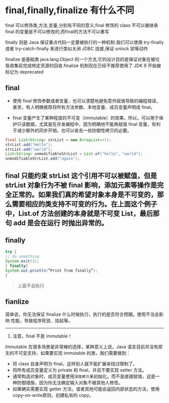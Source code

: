 # final,finally,finalize 有什么不同
final 可以修饰类,方法,变量,分别有不同的意义,final 修饰的 class 不可以被继承
final 的变量是不可以修改的,而final的方法不可以重写

finally 则是 Java 保证重点代码一定要被执行的一种机制.我们可以使用 try-finally 或者 try-catch-finally 来进行类似关闭 JDBC 连接,保证 unlock 锁等动作

finalize 是基础类 java.lang.Object 的一个方法,它的设计目的是保证对象在被垃圾收集前完成特定资源的回收.finalize 机制现在已经不推荐使用了 JDK 9 开始被标记为 deprecated

## final

- 使用 final 修饰参数或者变量，也可以清楚地避免意外赋值导致的编程错误，甚至，有人明确推荐将所有方法参数、本地变量、成员变量声明成 final。

- final 变量产生了某种程度的不可变（immutable）的效果，所以，可以用于保护只读数据，尤其是在并发编程中，因为明确地不能再赋值 final 变量，有利于减少额外的同步开销，也可以省去一些防御性拷贝的必要。

```java
final List<String> strList = new ArrayList<>();
strList.add("Hello");
strList.add("world");
List<String> unmodifiableStrList = List.of("hello", "world");
unmodifiableStrList.add("again");
```
final 只能约束 strList 这个引用不可以被赋值，但是 strList 对象行为不被 final 影响，添加元素等操作是完全正常的。如果我们真的希望对象本身是不可变的，那么需要相应的类支持不可变的行为。在上面这个例子中，List.of 方法创建的本身就是不可变 List，最后那句 add 是会在运行
时抛出异常的。
-----
## finally
```java
try {
// do something
System.exit(1);
} finally{
System.out.println(“Print from finally”);
}
```
> 上面不会执行


## fianlize

简单说，你无法保证 finalize 什么时候执行，执行的是否符合预期。使用不当会影响
性能，导致程序死锁、挂起等。


****

1. 注意，final 不是 immutable！

Immutable 在很多场景是非常棒的选择，某种意义上说，Java 语言目前并没有原生的不可变支持，如果要实现 immutable 的类，我们需要做到：
- 将 class 自身声明为 final，这样别人就不能扩展来绕过限制了。
- 将所有成员变量定义为 private 和 final，并且不要实现 setter 方法。
- 通常构造对象时，成员变量使用`深度拷贝`来初始化，而不是直接赋值，这是一种防御措施，因为你无法确定输入对象不被其他人修改。
- 如果确实需要实现 getter 方法，或者其他可能会返回内部状态的方法，使用 copy-on-write原则，创建私有的 copy。
